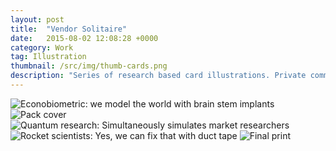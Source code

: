 ```yaml
---
layout: post
title:  "Vendor Solitaire"
date:   2015-08-02 12:08:28 +0000
category: Work
tag: Illustration
thumbnail: /src/img/thumb-cards.png
description: "Series of research based card illustrations. Private commission."
---
```


<img class="myImg" src="{{ site.baseurl }}/src/img/solitaire-001.jpg" alt="Econobiometric: we model the world with brain stem implants">
<img class="myImg" src="{{ site.baseurl }}/src/img/solitaire-002.jpg" alt="Pack cover">
<img class="myImg" src="{{ site.baseurl }}/src/img/solitaire-003.jpg" alt="Quantum research: Simultaneously simulates market researchers">
<img class="myImg" src="{{ site.baseurl }}/src/img/solitaire-004.jpg" alt="Rocket scientists: Yes, we can fix that with duct tape">
<img class="myImg" src="{{ site.baseurl }}/src/img/solitaire-005.jpg" alt="Final print">

